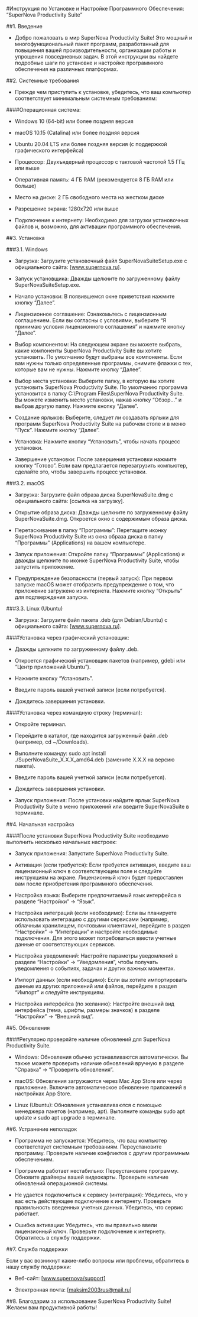 #Инструкция по Установке и Настройке Программного Обеспечения: “SuperNova Productivity Suite”

##1. Введение

- Добро пожаловать в мир SuperNova Productivity Suite! Это мощный и многофункциональный пакет программ, разработанный для повышения вашей производительности, организации работы и упрощения повседневных задач. В этой инструкции вы найдете подробные шаги по установке и настройке программного обеспечения на различных платформах.

##2. Системные требования

- Прежде чем приступить к установке, убедитесь, что ваш компьютер соответствует минимальным системным требованиям:

####Операционная система:
- Windows 10 (64-bit) или более поздняя версия

- macOS 10.15 (Catalina) или более поздняя версия

- Ubuntu 20.04 LTS или более поздняя версия (с поддержкой графического интерфейса)

- Процессор: Двухъядерный процессор с тактовой частотой 1.5 ГГц или выше

- Оперативная память: 4 ГБ RAM (рекомендуется 8 ГБ RAM или больше)

- Место на диске: 2 ГБ свободного места на жестком диске

- Разрешение экрана: 1280x720 или выше

- Подключение к интернету: Необходимо для загрузки установочных файлов и, возможно, для активации программного обеспечения.

##3. Установка

###3.1. Windows

- Загрузка: Загрузите установочный файл SuperNovaSuiteSetup.exe с официального сайта: [www.supernova.ru].

- Запуск установщика: Дважды щелкните по загруженному файлу SuperNovaSuiteSetup.exe.

- Начало установки: В появившемся окне приветствия нажмите кнопку “Далее”.

- Лицензионное соглашение: Ознакомьтесь с лицензионным соглашением. Если вы согласны с условиями, выберите “Я принимаю условия лицензионного соглашения” и нажмите кнопку “Далее”.

- Выбор компонентом: На следующем экране вы можете выбрать, какие компоненты SuperNova Productivity Suite вы хотите установить. По умолчанию будут выбраны все компоненты. Если вам нужны только определенные программы, снимите флажки с тех, которые вам не нужны. Нажмите кнопку “Далее”.

- Выбор места установки: Выберите папку, в которую вы хотите установить SuperNova Productivity Suite. По умолчанию программа установится в папку C:\Program Files\SuperNova Productivity Suite. Вы можете изменить место установки, нажав кнопку “Обзор…” и выбрав другую папку. Нажмите кнопку “Далее”.

- Создание ярлыков: Выберите, следует ли создавать ярлыки для программ SuperNova Productivity Suite на рабочем столе и в меню “Пуск”. Нажмите кнопку “Далее”.

- Установка: Нажмите кнопку “Установить”, чтобы начать процесс установки.

- Завершение установки: После завершения установки нажмите кнопку “Готово”. Если вам предлагается перезагрузить компьютер, сделайте это, чтобы завершить процесс установки.

###3.2. macOS

- Загрузка: Загрузите файл образа диска SuperNovaSuite.dmg с официального сайта: [ссылка на загрузку].

- Открытие образа диска: Дважды щелкните по загруженному файлу SuperNovaSuite.dmg. Откроется окно с содержимым образа диска.

- Перетаскивание в папку “Программы”: Перетащите иконку SuperNova Productivity Suite из окна образа диска в папку “Программы” (Applications) на вашем компьютере.

- Запуск приложения: Откройте папку “Программы” (Applications) и дважды щелкните по иконке SuperNova Productivity Suite, чтобы запустить приложение.

- Предупреждение безопасности (первый запуск): При первом запуске macOS может отобразить предупреждение о том, что приложение загружено из интернета. Нажмите кнопку “Открыть” для подтверждения запуска.

###3.3. Linux (Ubuntu)

- Загрузка: Загрузите файл пакета .deb (для Debian/Ubuntu) с официального сайта: [www.supernova.ru].

####Установка через графический установщик:

- Дважды щелкните по загруженному файлу .deb.

- Откроется графический установщик пакетов (например, gdebi или “Центр приложений Ubuntu”).

- Нажмите кнопку “Установить”.

- Введите пароль вашей учетной записи (если потребуется).

- Дождитесь завершения установки.

####Установка через командную строку (терминал):

- Откройте терминал.

- Перейдите в каталог, где находится загруженный файл .deb (например, cd ~/Downloads).

- Выполните команду: sudo apt install ./SuperNovaSuite_X.X.X_amd64.deb (замените X.X.X на версию пакета).

- Введите пароль вашей учетной записи (если потребуется).

- Дождитесь завершения установки.

- Запуск приложения: После установки найдите ярлык SuperNova Productivity Suite в меню приложений или введите SuperNovaSuite в терминале.

##4. Начальная настройка

####После установки SuperNova Productivity Suite необходимо выполнить несколько начальных настроек:

- Запуск приложения: Запустите SuperNova Productivity Suite.

- Активация (если требуется): Если требуется активация, введите ваш лицензионный ключ в соответствующем поле и следуйте инструкциям на экране. Лицензионный ключ будет предоставлен вам после приобретения программного обеспечения.

- Настройка языка: Выберите предпочитаемый язык интерфейса в разделе “Настройки” -> “Язык”.

- Настройка интеграций (если необходимо): Если вы планируете использовать интеграцию с другими сервисами (например, облачным хранилищем, почтовыми клиентами), перейдите в раздел “Настройки” -> “Интеграции” и настройте необходимые подключения. Для этого может потребоваться ввести учетные данные от соответствующих сервисов.

- Настройка уведомлений: Настройте параметры уведомлений в разделе “Настройки” -> “Уведомления”, чтобы получать уведомления о событиях, задачах и других важных моментах.

- Импорт данных (если необходимо): Если вы хотите импортировать данные из других приложений или файлов, перейдите в раздел “Импорт” и следуйте инструкциям.

- Настройка интерфейса (по желанию): Настройте внешний вид интерфейса (тема, шрифты, размеры значков) в разделе “Настройки” -> “Внешний вид”.

##5. Обновления

####Регулярно проверяйте наличие обновлений для SuperNova Productivity Suite.

- Windows: Обновления обычно устанавливаются автоматически. Вы также можете проверить наличие обновлений вручную в разделе “Справка” -> “Проверить обновления”.

- macOS: Обновления загружаются через Mac App Store или через приложение. Включите автоматическое обновление приложений в настройках App Store.

- Linux (Ubuntu): Обновления устанавливаются с помощью менеджера пакетов (например, apt). Выполните команды sudo apt update и sudo apt upgrade в терминале.

##6. Устранение неполадок

- Программа не запускается: Убедитесь, что ваш компьютер соответствует системным требованиям. Переустановите программу. Проверьте наличие конфликтов с другим программным обеспечением.

- Программа работает нестабильно: Переустановите программу. Обновите драйверы вашей видеокарты. Проверьте наличие обновлений операционной системы.

- Не удается подключиться к сервису (интеграция): Убедитесь, что у вас есть действующее подключение к интернету. Проверьте правильность введенных учетных данных. Убедитесь, что сервис работает.

- Ошибка активации: Убедитесь, что вы правильно ввели лицензионный ключ. Проверьте подключение к интернету. Обратитесь в службу поддержки.

##7. Служба поддержки

Если у вас возникнут какие-либо вопросы или проблемы, обратитесь в нашу службу поддержки:

- Веб-сайт: [www.supernova/support]

- Электронная почта: [maksim2003rus@mail.ru]


##8. Благодарим за использование SuperNova Productivity Suite! Желаем вам продуктивной работы!